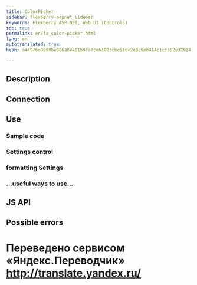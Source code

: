 ```yaml
--- 
title: ColorPicker 
sidebar: flexberry-aspnet_sidebar 
keywords: Flexberry ASP-NET, Web UI (Controls) 
toc: true 
permalink: en/fa_color-picker.html 
lang: en 
autotranslated: true 
hash: a44076d0998be00628470150fa7ce61003cbe51de2e9c9eb414c1cf362e38924 

--- 
```


## Description 

## Connection 

## Use 

### Sample code 

### Settings control 

### formatting Settings 

### ...useful ways to use... 

## JS API 

## Possible errors 




 # Переведено сервисом «Яндекс.Переводчик» http://translate.yandex.ru/